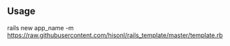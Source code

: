 ## Usage
rails new app_name -m https://raw.githubusercontent.com/hisonl/rails_template/master/template.rb
